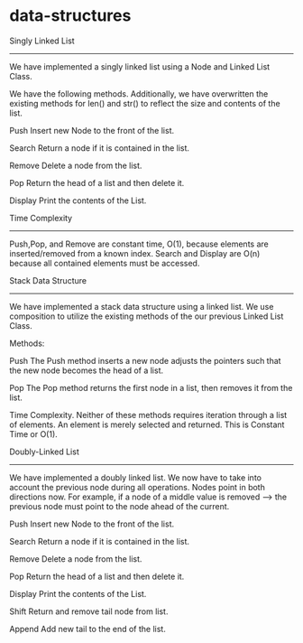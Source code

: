 # data-structures



Singly Linked List
******************
We have implemented a singly linked list using a Node and Linked List Class.

We have the following methods. Additionally, we have overwritten the existing methods for len()
and str() to reflect the size and contents of the list.

Push
Insert new Node to the front of the list.

Search
Return a node if it is contained in the list.

Remove
Delete a node from the list.

Pop
Return the head of a list and then delete it.

Display
Print the contents of the List.


Time Complexity
*************

Push,Pop, and Remove are constant time, O(1), because elements are inserted/removed from a known index.
Search and Display are O(n) because all contained elements must be accessed.





Stack Data Structure
*******************

We have implemented a stack data structure using a linked list. We use composition to utilize the existing
methods of the our previous Linked List Class.

Methods:

Push
The Push method inserts a new node adjusts the pointers such that the new node becomes the head of a list.

Pop
The Pop method returns the first node in a list, then removes it from the list.

Time Complexity.
Neither of these methods requires iteration through a list of elements. An element is merely selected and returned.
This is Constant Time or O(1).

Doubly-Linked List
******************
We have implemented a doubly linked list. We now have to take into account the previous node during all operations.
Nodes point in both directions now. For example, if a node of a middle value is removed --> the previous node
must point to the node ahead of the current.

Push
Insert new Node to the front of the list.

Search
Return a node if it is contained in the list.

Remove
Delete a node from the list.

Pop
Return the head of a list and then delete it.

Display
Print the contents of the List.

Shift 
Return and remove tail node from list.

Append
Add new tail to the end of the list.
